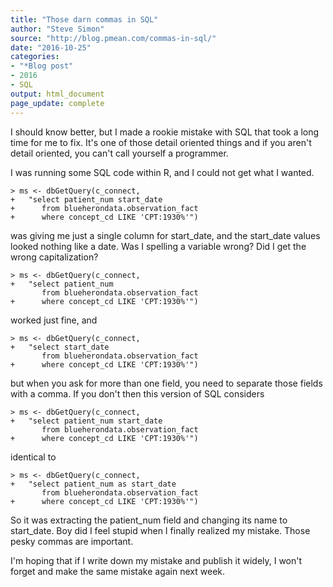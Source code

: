 ```yaml
---
title: "Those darn commas in SQL"
author: "Steve Simon"
source: "http://blog.pmean.com/commas-in-sql/"
date: "2016-10-25"
categories:
- "*Blog post"
- 2016
- SQL
output: html_document
page_update: complete
---
```


I should know better, but I made a rookie mistake with SQL that took a long time for me to fix. It's one of those detail oriented things and if you aren't detail oriented, you can't call yourself a programmer.

<!---More--->

I was running some SQL code within R, and I could not get what I wanted.

```
> ms <- dbGetQuery(c_connect,
+   "select patient_num start_date
+      from blueherondata.observation_fact
+      where concept_cd LIKE 'CPT:1930%'")
```

was giving me just a single column for start_date, and the start_date values looked nothing like a date. Was I spelling a variable wrong? Did I get the wrong capitalization?

```
> ms <- dbGetQuery(c_connect,
+   "select patient_num
       from blueherondata.observation_fact
+      where concept_cd LIKE 'CPT:1930%'")
```

worked just fine, and

```
> ms <- dbGetQuery(c_connect,
+   "select start_date
       from blueherondata.observation_fact
+      where concept_cd LIKE 'CPT:1930%'")
```

but when you ask for more than one field, you need to separate those fields with a comma. If you don't then this version of SQL considers

```
> ms <- dbGetQuery(c_connect,
+   "select patient_num start_date
       from blueherondata.observation_fact
+      where concept_cd LIKE 'CPT:1930%'")
```

identical to

```
> ms <- dbGetQuery(c_connect,
+   "select patient_num as start_date
       from blueherondata.observation_fact
+      where concept_cd LIKE 'CPT:1930%'")
```

So it was extracting the patient_num field and changing its name to start_date. Boy did I feel stupid when I finally realized my mistake. Those pesky commas are important.

I'm hoping that if I write down my mistake and publish it widely, I won't forget and make the same mistake again next week.




